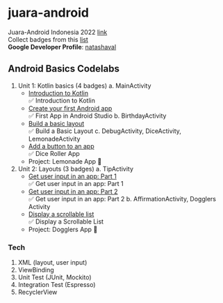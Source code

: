 # juara-android
Juara-Android Indonesia 2022 [link](https://gdg.community.dev/events/details/google-gdg-jakarta-presents-info-session-juaraandroid-season-1/)  
Collect badges from this [list](https://docs.google.com/spreadsheets/d/1wTOp7craI3UA1nBemw6HiSvKEZLzzW7lM0iT55M31xo/edit#gid=0)  
**Google Developer Profile**: [natashaval](https://developers.google.com/profile/u/natashaval)
## Android Basics Codelabs
1. Unit 1: Kotlin basics (4 badges)
   a. MainActivity
      - [Introduction to Kotlin](https://developer.android.com/courses/pathways/android-basics-kotlin-one)  
        ✅ Introduction to Kotlin
      - [Create your first Android app](https://developer.android.com/courses/pathways/android-basics-kotlin-two)  
        ✅ First App in Android Studio 
   b. BirthdayActivity
      - [Build a basic layout](https://developer.android.com/courses/pathways/android-basics-kotlin-three)  
        ✅ Build a Basic Layout
   c. DebugActivity, DiceActivity, LemonadeActivity
      - [Add a button to an app](https://developer.android.com/courses/pathways/android-basics-kotlin-four)  
        ✅ Dice Roller App
      - Project: Lemonade App 🍋
2. Unit 2: Layouts (3 badges)
   a. TipActivity
      - [Get user input in an app: Part 1](https://developer.android.com/courses/pathways/android-basics-kotlin-unit-2-pathway-1)  
        ✅ Get user input in an app: Part 1
      - [Get user input in an app: Part 2](https://developer.android.com/courses/pathways/android-basics-kotlin-unit-2-pathway-2)  
        ✅ Get user input in an app: Part 2
   b. AffirmationActivity, Dogglers Activity
      - [Display a scrollable list](https://developer.android.com/courses/pathways/android-basics-kotlin-unit-2-pathway-3)  
        ✅ Display a Scrollable List
      - Project: Dogglers App 🐶

### Tech
1. XML (layout, user input)
2. ViewBinding
3. Unit Test (JUnit, Mockito)
4. Integration Test (Espresso)
5. RecyclerView
